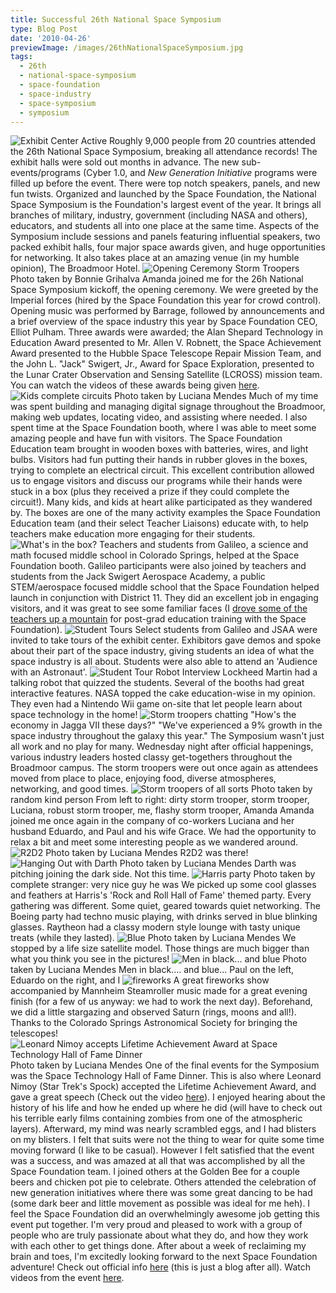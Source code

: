 ```yaml
---
title: Successful 26th National Space Symposium
type: Blog Post
date: '2010-04-26'
previewImage: /images/26thNationalSpaceSymposium.jpg
tags:
  - 26th
  - national-space-symposium
  - space-foundation
  - space-industry
  - space-symposium
  - symposium
---
```

![Exhibit Center Active](/images/exhibitcenter.jpg) Roughly 9,000 people from 20 countries attended the 26th National Space Symposium, breaking all attendance records! The exhibit halls were sold out months in advance. The new sub-events/programs (Cyber 1.0, and _New Generation Initiative_ programs were filled up before the event. There were top notch speakers, panels, and new fun twists. Organized and launched by the Space Foundation, the National Space Symposium is the Foundation's largest event of the year. It brings all branches of military, industry, government (including NASA and others), educators, and students all into one place at the same time. Aspects of the Symposium include sessions and panels featuring influential speakers, two packed exhibit halls, four major space awards given, and huge opportunities for networking. It also takes place at an amazing venue (in my humble opinion), The Broadmoor Hotel. ![Opening Ceremony Storm Troopers](/images/nss.jpg) Photo taken by Bonnie Grihalva Amanda joined me for the 26h National Space Symposium kickoff, the opening ceremony. We were greeted by the Imperial forces (hired by the Space Foundation this year for crowd control). Opening music was performed by Barrage, followed by announcements and a brief overview of the space industry this year by Space Foundation CEO, Elliot Pulham. Three awards were awarded; the Alan Shepard Technology in Education Award presented to Mr. Allen V. Robnett, the Space Achievement Award presented to the Hubble Space Telescope Repair Mission Team, and the John L. "Jack" Swigert, Jr., Award for Space Exploration, presented to the Lunar Crater Observation and Sensing Satellite (LCROSS) mission team. You can watch the videos of these awards being given [here](http://2010.nationalspacesymposium.org/media/symposium-videos). ![Kids complete circuits](/images/spacefoundationboothkids.jpg) Photo taken by Luciana Mendes Much of my time was spent building and managing digital signage throughout the Broadmoor, making web updates, locating video, and assisting where needed. I also spent time at the Space Foundation booth, where I was able to meet some amazing people and have fun with visitors. The Space Foundation Education team brought in wooden boxes with batteries, wires, and light bulbs. Visitors had fun putting their hands in rubber gloves in the boxes, trying to complete an electrical circuit. This excellent contribution allowed us to engage visitors and discuss our programs while their hands were stuck in a box (plus they received a prize if they could complete the circuit!). Many kids, and kids at heart alike participated as they wandered by. The boxes are one of the many activity examples the Space Foundation Education team (and their select Teacher Liaisons) educate with, to help teachers make education more engaging for their students. ![What's in the box?](/images/whatsinthebox.jpg) Teachers and students from Galileo, a science and math focused middle school in Colorado Springs, helped at the Space Foundation booth. Galileo participants were also joined by teachers and students from the Jack Swigert Aerospace Academy, a public STEM/aerospace focused middle school that the Space Foundation helped launch in conjunction with District 11. They did an excellent job in engaging visitors, and it was great to see some familiar faces (I [drove some of the teachers up a mountain](http://www.christopherstevens.cc/blog/2009/08/15/space-foundation-education-trip-to-pikes-peak/) for post-grad education training with the Space Foundation). ![Student Tours](/images/studentsroundscreen.jpg) Select students from Galileo and JSAA were invited to take tours of the exhibit center. Exhibitors gave demos and spoke about their part of the space industry, giving students an idea of what the space industry is all about. Students were also able to attend an 'Audience with an Astronaut'. ![Student Tour Robot Interview](/images/studenttoursrobot.jpg) Lockheed Martin had a talking robot that quizzed the students. Several of the booths had great interactive features. NASA topped the cake education-wise in my opinion. They even had a Nintendo Wii game on-site that let people learn about space technology in the home! ![Storm troopers chatting](/images/stormtrooperschatting.jpg) "How's the economy in Jagga VII these days?" "We've experienced a 9% growth in the space industry throughout the galaxy this year." The Symposium wasn't just all work and no play for many. Wednesday night after official happenings, various industry leaders hosted classy get-togethers throughout the Broadmoor campus. The storm troopers were out once again as attendees moved from place to place, enjoying food, diverse atmospheres, networking, and good times. ![Storm troopers of all sorts](/images/stormtroopers.jpg) Photo taken by random kind person From left to right: dirty storm trooper, storm trooper, Luciana, robust storm trooper, me, flashy storm trooper, Amanda Amanda joined me once again in the company of co-workers Luciana and her husband Eduardo, and Paul and his wife Grace. We had the opportunity to relax a bit and meet some interesting people as we wandered around. ![R2D2](/images/r2d2.jpg) Photo taken by Luciana Mendes R2D2 was there! ![Hanging Out with Darth](/images/darthandfriends.jpg) Photo taken by Luciana Mendes Darth was pitching joining the dark side. Not this time. ![Harris party](/images/harrisparty.jpg) Photo taken by complete stranger: very nice guy he was We picked up some cool glasses and feathers at Harris's 'Rock and Roll Hall of Fame' themed party. Every gathering was different. Some quiet, geared towards quiet networking. The Boeing party had techno music playing, with drinks served in blue blinking glasses. Raytheon had a classy modern style lounge with tasty unique treats (while they lasted). ![Blue](/images/satamandachris.jpg) Photo taken by Luciana Mendes We stopped by a life size satellite model. Those things are much bigger than what you think you see in the pictures! ![Men in black... and blue](/images/guysatsat.jpg) Photo taken by Luciana Mendes Men in black.... and blue... Paul on the left, Eduardo on the right, and I ![fireworks](/images/fireworks.jpg) A great fireworks show accompanied by Mannheim Steamroller music made for a great evening finish (for a few of us anyway: we had to work the next day). Beforehand, we did a little stargazing and observed Saturn (rings, moons and all!). Thanks to the Colorado Springs Astronomical Society for bringing the telescopes! ![Leonard Nimoy accepts Lifetime Achievement Award at Space Technology Hall of Fame Dinner](/images/lenardnimoyspacetechhallfame.jpg) Photo taken by Luciana Mendes One of the final events for the Symposium was the Space Technology Hall of Fame Dinner. This is also where Leonard Nimoy (Star Trek's Spock) accepted the Lifetime Achievement Award, and gave a great speech (Check out the video [here](http://2010.nationalspacesymposium.org/media/symposium-videos)). I enjoyed hearing about the history of his life and how he ended up where he did (will have to check out his terrible early films containing zombies from one of the atmospheric layers). Afterward, my mind was nearly scrambled eggs, and I had blisters on my blisters. I felt that suits were not the thing to wear for quite some time moving forward (I like to be casual). However I felt satisfied that the event was a success, and was amazed at all that was accomplished by all the Space Foundation team. I joined others at the Golden Bee for a couple beers and chicken pot pie to celebrate. Others attended the celebration of new generation initiatives where there was some great dancing to be had (some dark beer and little movement as possible was ideal for me heh). I feel the Space Foundation did an overwhelmingly awesome job getting this event put together. I'm very proud and pleased to work with a group of people who are truly passionate about what they do, and how they work with each other to get things done. After about a week of reclaiming my brain and toes, I'm excitedly looking forward to the next Space Foundation adventure! Check out official info [here](http://2010.nationalspacesymposium.org/media/news-briefs/26th-national-space-symposium-breaks-all-records) (this is just a blog after all). Watch videos from the event [here](http://2010.nationalspacesymposium.org/media/symposium-videos).
